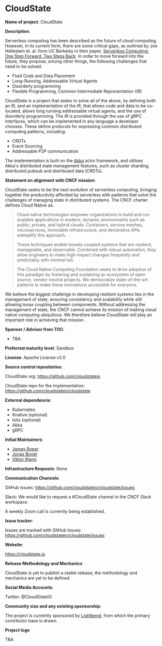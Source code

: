# CloudState

**Name of project**: CloudState

**Description**:

Serverless computing has been described as the future of cloud computing.
However, in its current form, there are some critical gaps, as outlined by
Joe Hellestein et. al. from UC Berkeley in their paper,
[Serverless Computing: One Step Forward, Two Steps Back](http://cidrdb.org/cidr2019/papers/p119-hellerstein-cidr19.pdf).
In order to move forward into the future, they propose, among other things,
the following challenges that need to be solved:

* Fluid Code and Data Placement
* Long-Running, Addressable Virtual Agents
* Disorderly programming
* Flexible Programming, Common Intermediate Representation (IR)

CloudState is a project that seeks to solve all of the above, by defining both
an IR, and an implementation of the IR, that allows code and data to be 
co-located, allows long running addressable virtual agents, and the use of 
disorderly programming. The IR is provided through the use of gRPC interfaces,
which can be implemented in any language a developer chooses. These define
protocols for expressing common distributed computing patterns, including:

* CRDTs
* Event Sourcing
* Addressable P2P communication

The implementation is built on the [Akka](https://akka.io) actor framework,
and utilises Akka's distributed state management features, such as cluster 
sharding, distributed pubsub and distributed data (CRDTs).

**Statement on alignment with CNCF mission**:

CloudState seeks to be the next evolution of serverless computing, bringing
together the productivity afforded by serverless with patterns that solve the
challenges of managing state in distributed systems. The CNCF charter defines
Cloud Native as:

> Cloud native technologies empower organizations to build and run scalable
> applications in modern, dynamic environments such as public, private, and
> hybrid clouds. Containers, service meshes, microservices, immutable
> infrastructure, and declarative APIs exemplify this approach.
>
> These techniques enable loosely coupled systems that are resilient,
> manageable, and observable. Combined with robust automation, they allow
> engineers to make high-impact changes frequently and predictably with minimal
> toil.
>
> The Cloud Native Computing Foundation seeks to drive adoption of this
> paradigm by fostering and sustaining an ecosystem of open source,
> vendor-neutral projects. We democratize state-of-the-art patterns to make
> these innovations accessible for everyone.

We believe the biggest challenge in developing resilient systems lies in the
management of state, ensuring consistency and scalability while still allowing
loose coupling between components. Without addressing the management of state,
the CNCF cannot achieve its mission of making cloud native computing
ubiquitous. We therefore believe CloudState will play an important role in
achieving that mission.

**Sponsor / Advisor from TOC**:
- TBA

**Preferred maturity level**: Sandbox

**License**: Apache License v2.0

**Source control repositories**: 

CloudState org: https://github.com/cloudstateio

CloudState repo for the implementation: https://github.com/cloudstateio/cloudstate

**External dependencie**:

* Kubernetes
* Knative (optional)
* Istio (optional)
* Akka
* gRPC

**Initial Maintainers**:

* [James Roper](https://github.com/jroper)
* [Jonas Bonér](https://github.com/jboner)
* [Viktor Klang](https://github.com/viktorklang)

**Infrastructure Requests**: None

**Communication Channels**:

GitHub issues: https://github.com/cloudstateio/cloudstate/issues

Slack: We would like to request a #CloudState channel in the CNCF Slack workspace.

A weekly Zoom call is currently being established.

**Issue tracker**:

Issues are tracked with GitHub Issues: https://github.com/cloudstateio/cloudstate/issues

**Website**:

https://cloudstate.io

**Release Methodology and Mechanics**

CloudState is yet to publish a stable release, the methodology and mechanics
are yet to be defined.

**Social Media Accounts**:

Twitter: @CloudStateIO

**Community size and any existing sponsorship**:

The project is currently sponsored by [Lightbend](https://www.lightbend.com),
from which the primary contributor base is drawn.

**Project logo**

TBA
